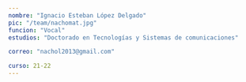 ```yaml
---
nombre: "Ignacio Esteban López Delgado"
pic: "/team/nachomat.jpg"
funcion: "Vocal"
estudios: "Doctorado en Tecnologías y Sistemas de comunicaciones"

correo: "nachol2013@gmail.com"

curso: 21-22
---
```


